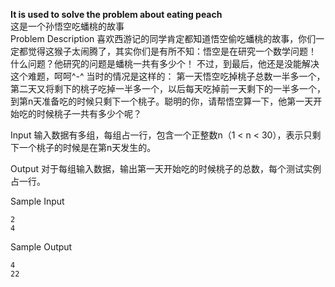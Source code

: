 **It is used to solve the problem about eating peach**  
这是一个孙悟空吃蟠桃的故事    
Problem Description
喜欢西游记的同学肯定都知道悟空偷吃蟠桃的故事，你们一定都觉得这猴子太闹腾了，其实你们是有所不知：悟空是在研究一个数学问题！
什么问题？他研究的问题是蟠桃一共有多少个！
不过，到最后，他还是没能解决这个难题，呵呵^-^
当时的情况是这样的：
第一天悟空吃掉桃子总数一半多一个，第二天又将剩下的桃子吃掉一半多一个，以后每天吃掉前一天剩下的一半多一个，到第n天准备吃的时候只剩下一个桃子。聪明的你，请帮悟空算一下，他第一天开始吃的时候桃子一共有多少个呢？


Input
输入数据有多组，每组占一行，包含一个正整数n（1 < n < 30），表示只剩下一个桃子的时候是在第n天发生的。


Output
对于每组输入数据，输出第一天开始吃的时候桃子的总数，每个测试实例占一行。


Sample Input  
```
2
4
```

Sample Output  
```
4
22  
```
